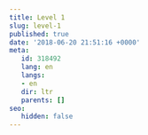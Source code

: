 ```yaml
---
title: Level 1
slug: level-1
published: true
date: '2018-06-20 21:51:16 +0000'
meta:
   id: 318492
   lang: en
   langs:
   - en
   dir: ltr
   parents: []
seo:
   hidden: false
---
```


